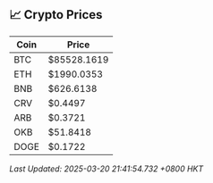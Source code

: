## 📈 Crypto Prices

| Coin | Price |
| ---- | ----- |
| BTC | $85528.1619 |
| ETH | $1990.0353 |
| BNB | $626.6138 |
| CRV | $0.4497 |
| ARB | $0.3721 |
| OKB | $51.8418 |
| DOGE | $0.1722 |

_Last Updated: 2025-03-20 21:41:54.732 +0800 HKT_